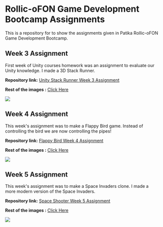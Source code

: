 # Rollic-oFON Game Development Bootcamp Assignments

This is a repository for to show the assignments given in Patika Rollic-oFON Game Development Bootcamp.

## Week 3 Assignment

First week of Unity courses homework was an assignment to evaluate our Unity knowledge. I made a 3D Stack Runner.

**Repository link:** [Unity Stack Runner Week 3 Assignment](https://github.com/ineventhorizon/unity-stack-runner) 

**Rest of the images :** [Click Here](https://imgur.com/a/6Nooy8a)

![](https://i.imgur.com/zCXh4fd.png)



##  Week 4 Assignment

This week's assignment was to make a Flappy Bird game. Instead of controlling the bird we are now controlling the pipes!

**Repository link:** [Flappy Bird Week 4 Assignment](https://github.com/ineventhorizon/Flappy-Bird)

**Rest of the images :** [Click Here](https://imgur.com/a/WlI6kDY)

![](https://i.imgur.com/SXeT46J.png)

## Week 5 Assignment

This week's assignment was to make a Space Invaders clone. I made a more modern version of the Space Invaders.

**Repository link:** [Space Shooter Week 5 Assignment](https://github.com/ineventhorizon/space-shooter)

**Rest of the images :** [Click Here](https://imgur.com/a/uOR23iU)

![](https://i.imgur.com/Un4Q7Vf.png)
